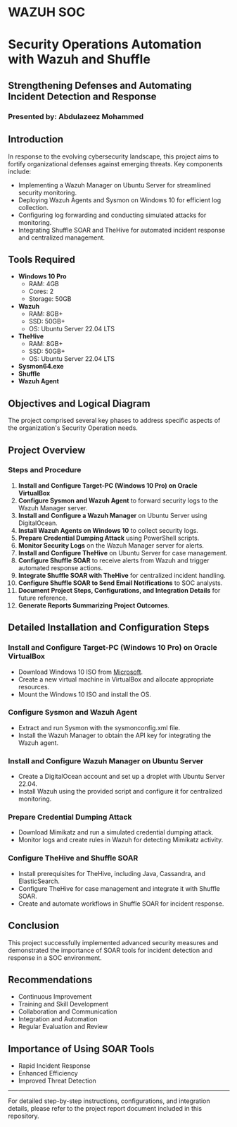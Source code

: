 # WAZUH SOC
 # Security Operations Automation with Wazuh and Shuffle

## Strengthening Defenses and Automating Incident Detection and Response

### Presented by: Abdulazeez Mohammed

## Introduction

In response to the evolving cybersecurity landscape, this project aims to fortify organizational defenses against emerging threats. Key components include:

- Implementing a Wazuh Manager on Ubuntu Server for streamlined security monitoring.
- Deploying Wazuh Agents and Sysmon on Windows 10 for efficient log collection.
- Configuring log forwarding and conducting simulated attacks for monitoring.
- Integrating Shuffle SOAR and TheHive for automated incident response and centralized management.

## Tools Required

- **Windows 10 Pro**
  - RAM: 4GB
  - Cores: 2
  - Storage: 50GB
- **Wazuh**
  - RAM: 8GB+
  - SSD: 50GB+
  - OS: Ubuntu Server 22.04 LTS
- **TheHive**
  - RAM: 8GB+
  - SSD: 50GB+
  - OS: Ubuntu Server 22.04 LTS
- **Sysmon64.exe**
- **Shuffle**
- **Wazuh Agent**

## Objectives and Logical Diagram

The project comprised several key phases to address specific aspects of the organization's Security Operation needs.

## Project Overview

### Steps and Procedure

1. **Install and Configure Target-PC (Windows 10 Pro) on Oracle VirtualBox**
2. **Configure Sysmon and Wazuh Agent** to forward security logs to the Wazuh Manager server.
3. **Install and Configure a Wazuh Manager** on Ubuntu Server using DigitalOcean.
4. **Install Wazuh Agents on Windows 10** to collect security logs.
5. **Prepare Credential Dumping Attack** using PowerShell scripts.
6. **Monitor Security Logs** on the Wazuh Manager server for alerts.
7. **Install and Configure TheHive** on Ubuntu Server for case management.
8. **Configure Shuffle SOAR** to receive alerts from Wazuh and trigger automated response actions.
9. **Integrate Shuffle SOAR with TheHive** for centralized incident handling.
10. **Configure Shuffle SOAR to Send Email Notifications** to SOC analysts.
11. **Document Project Steps, Configurations, and Integration Details** for future reference.
12. **Generate Reports Summarizing Project Outcomes**.

## Detailed Installation and Configuration Steps

### Install and Configure Target-PC (Windows 10 Pro) on Oracle VirtualBox

- Download Windows 10 ISO from [Microsoft](https://www.microsoft.com/en-us/software-download/windows10).
- Create a new virtual machine in VirtualBox and allocate appropriate resources.
- Mount the Windows 10 ISO and install the OS.

### Configure Sysmon and Wazuh Agent

- Extract and run Sysmon with the sysmonconfig.xml file.
- Install the Wazuh Manager to obtain the API key for integrating the Wazuh agent.

### Install and Configure Wazuh Manager on Ubuntu Server

- Create a DigitalOcean account and set up a droplet with Ubuntu Server 22.04.
- Install Wazuh using the provided script and configure it for centralized monitoring.

### Prepare Credential Dumping Attack

- Download Mimikatz and run a simulated credential dumping attack.
- Monitor logs and create rules in Wazuh for detecting Mimikatz activity.

### Configure TheHive and Shuffle SOAR

- Install prerequisites for TheHive, including Java, Cassandra, and ElasticSearch.
- Configure TheHive for case management and integrate it with Shuffle SOAR.
- Create and automate workflows in Shuffle SOAR for incident response.

## Conclusion

This project successfully implemented advanced security measures and demonstrated the importance of SOAR tools for incident detection and response in a SOC environment.

## Recommendations

- Continuous Improvement
- Training and Skill Development
- Collaboration and Communication
- Integration and Automation
- Regular Evaluation and Review

## Importance of Using SOAR Tools

- Rapid Incident Response
- Enhanced Efficiency
- Improved Threat Detection

---

For detailed step-by-step instructions, configurations, and integration details, please refer to the project report document included in this repository.

